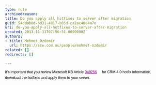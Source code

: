 ```yaml
---
type: rule
archivedreason: 
title: Do you apply all hotfixes to server after migration
guid: 54ddab6d-6d31-4017-b85d-ca2ac40e4a7e
uri: do-you-apply-all-hotfixes-to-server-after-migration
created: 2013-11-11T07:56:51.0000000Z
authors:
- title: Mehmet Ozdemir
  url: https://ssw.com.au/people/mehmet-ozdemir
related: []
redirects: []

---
```



<p>
   <span style="color&#58;#000000;font-family&#58;verdana, sans-serif;font-size&#58;12px;line-height&#58;16.7969px;">​It's important that you review Microsoft KB Article&#160;</span><a href="http&#58;//support.microsoft.com/kb/949256" style="padding-right&#58;0px;padding-bottom&#58;0px;padding-left&#58;0px;font-family&#58;verdana, sans-serif;font-size&#58;12px;color&#58;purple;line-height&#58;16.7969px;">949256</a><span style="color&#58;#000000;font-family&#58;verdana, sans-serif;font-size&#58;12px;line-height&#58;16.7969px;">&#160;​</span><img src="http&#58;//www.ssw.com.au/ssw/images/external.gif" title="You are now leaving SSW" alt="" style="font-family&#58;verdana, sans-serif;font-size&#58;12px;color&#58;#000000;line-height&#58;16.7969px;margin&#58;5px;" /><span style="color&#58;#000000;font-family&#58;verdana, sans-serif;font-size&#58;12px;line-height&#58;16.7969px;">&#160;for CRM 4.0 hotfix information, download the hotfixes and apply them to your server.</span>​</p>
<br><excerpt class='endintro'></excerpt><br>




